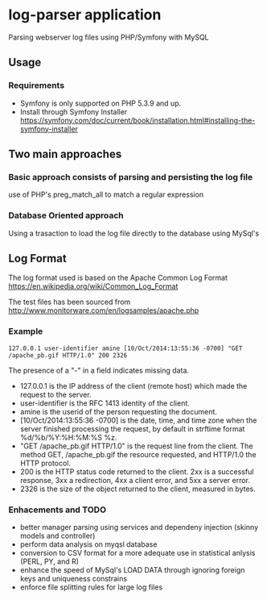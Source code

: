 # log-parser application
Parsing webserver log files using PHP/Symfony with MySQL

## Usage

### Requirements
- Symfony is only supported on PHP 5.3.9 and up.
- Install through Symfony Installer https://symfony.com/doc/current/book/installation.html#installing-the-symfony-installer


## Two main approaches
### Basic approach consists of parsing and persisting the log file
use of PHP's preg_match_all to match a regular expression
### Database Oriented approach
Using a trasaction to load the log file directly to the database using MySql's   


## Log Format
The log format used is based on the Apache Common Log Format https://en.wikipedia.org/wiki/Common_Log_Format

The test files has been sourced from http://www.monitorware.com/en/logsamples/apache.php
### Example
```127.0.0.1 user-identifier amine [10/Oct/2014:13:55:36 -0700] "GET /apache_pb.gif HTTP/1.0" 200 2326```

The presence of a "-" in a field indicates missing data.

- 127.0.0.1 is the IP address of the client (remote host) which made the request to the server.
- user-identifier is the RFC 1413 identity of the client.
- amine is the userid of the person requesting the document.
- [10/Oct/2014:13:55:36 -0700] is the date, time, and time zone when the server finished processing the request, by default in strftime format %d/%b/%Y:%H:%M:%S %z.
- "GET /apache_pb.gif HTTP/1.0" is the request line from the client. The method GET, /apache_pb.gif the resource requested, and HTTP/1.0 the HTTP protocol.
- 200 is the HTTP status code returned to the client. 2xx is a successful response, 3xx a redirection, 4xx a client error, and 5xx a server error.
- 2326 is the size of the object returned to the client, measured in bytes.

### Enhacements and TODO
- better manager parsing using services and dependeny injection (skinny models and controller)
- perform data analysis on myqsl database
- conversion to CSV format for a more adequate use in statistical anlysis (PERL, PY, and R) 
- enhance the speed of MySql's LOAD DATA through ignoring foreign keys and uniqueness constrains
- enforce file splitting rules for large log files 



